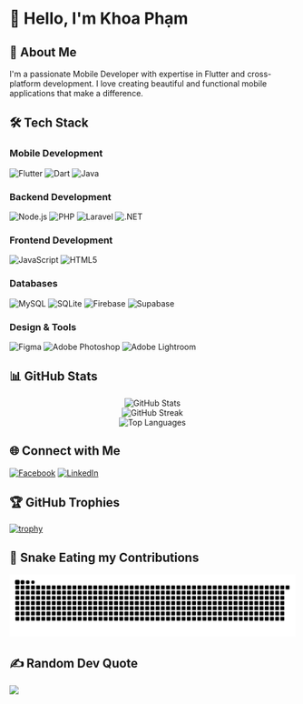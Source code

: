 # 👋 Hello, I'm Khoa Phạm

## 🚀 About Me
I'm a passionate Mobile Developer with expertise in Flutter and cross-platform development. I love creating beautiful and functional mobile applications that make a difference.

## 🛠️ Tech Stack

### Mobile Development
![Flutter](https://img.shields.io/badge/Flutter-%2302569B.svg?style=for-the-badge&logo=Flutter&logoColor=white)
![Dart](https://img.shields.io/badge/dart-%230175C2.svg?style=for-the-badge&logo=dart&logoColor=white)
![Java](https://img.shields.io/badge/java-%23ED8B00.svg?style=for-the-badge&logo=openjdk&logoColor=white)

### Backend Development
![Node.js](https://img.shields.io/badge/node.js-6DA55F?style=for-the-badge&logo=node.js&logoColor=white)
![PHP](https://img.shields.io/badge/php-%23777BB4.svg?style=for-the-badge&logo=php&logoColor=white)
![Laravel](https://img.shields.io/badge/laravel-%23FF2D20.svg?style=for-the-badge&logo=laravel&logoColor=white)
![.NET](https://img.shields.io/badge/.NET-5C2D91?style=for-the-badge&logo=.net&logoColor=white)

### Frontend Development
![JavaScript](https://img.shields.io/badge/javascript-%23323330.svg?style=for-the-badge&logo=javascript&logoColor=%23F7DF1E)
![HTML5](https://img.shields.io/badge/html5-%23E34F26.svg?style=for-the-badge&logo=html5&logoColor=white)

### Databases
![MySQL](https://img.shields.io/badge/mysql-4479A1.svg?style=for-the-badge&logo=mysql&logoColor=white)
![SQLite](https://img.shields.io/badge/sqlite-%2307405e.svg?style=for-the-badge&logo=sqlite&logoColor=white)
![Firebase](https://img.shields.io/badge/firebase-a08021?style=for-the-badge&logo=firebase&logoColor=ffcd34)
![Supabase](https://img.shields.io/badge/Supabase-3ECF8E?style=for-the-badge&logo=supabase&logoColor=white)

### Design & Tools
![Figma](https://img.shields.io/badge/figma-%23F24E1E.svg?style=for-the-badge&logo=figma&logoColor=white)
![Adobe Photoshop](https://img.shields.io/badge/adobe%20photoshop-%2331A8FF.svg?style=for-the-badge&logo=adobe%20photoshop&logoColor=white)
![Adobe Lightroom](https://img.shields.io/badge/Adobe%20Lightroom-31A8FF.svg?style=for-the-badge&logo=Adobe%20Lightroom&logoColor=white)

## 📊 GitHub Stats

<div align="center">
  <img src="https://github-readme-stats.vercel.app/api?username=ASR-14&theme=onedark&hide_border=true&include_all_commits=true&count_private=true" alt="GitHub Stats" />
  <br/>
  <img src="https://github-readme-streak-stats.herokuapp.com/?user=ASR-14&theme=onedark&hide_border=true" alt="GitHub Streak" />
  <br/>
  <img src="https://github-readme-stats.vercel.app/api/top-langs/?username=ASR-14&theme=onedark&hide_border=true&include_all_commits=true&count_private=true&layout=compact" alt="Top Languages" />
</div>

## 🌐 Connect with Me
[![Facebook](https://img.shields.io/badge/Facebook-%231877F2.svg?logo=Facebook&logoColor=white)](https://facebook.com/KRDE09)
[![LinkedIn](https://img.shields.io/badge/LinkedIn-%230077B5.svg?logo=linkedin&logoColor=white)](https://linkedin.com/in/khoa-ph%E1%BA%A1m-90ab2b322/)


## 🏆 GitHub Trophies
[![trophy](https://github-profile-trophy.vercel.app/?username=ASR-14&theme=onedark&no-frame=true&no-bg=true)](https://github.com/ryo-ma/github-profile-trophy)

## 🐍 Snake Eating my Contributions
![Snake animation](https://raw.githubusercontent.com/ASR-14/ASR-14/output/snake.svg)

## ✍️ Random Dev Quote
![](https://quotes-github-readme.vercel.app/api?type=horizontal&theme=dark)
